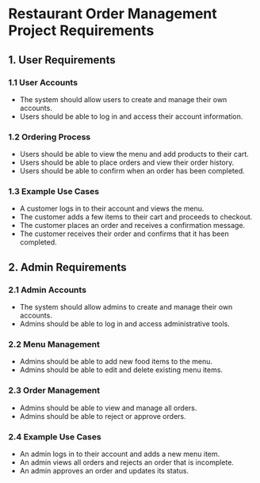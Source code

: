 # **Restaurant Order Management Project Requirements**

## 1. **User Requirements**

### 1.1 User Accounts

* The system should allow users to create and manage their own accounts.
* Users should be able to log in and access their account information.

### 1.2 Ordering Process

* Users should be able to view the menu and add products to their cart.
* Users should be able to place orders and view their order history.
* Users should be able to confirm when an order has been completed.

### 1.3 Example Use Cases

* A customer logs in to their account and views the menu.
* The customer adds a few items to their cart and proceeds to checkout.
* The customer places an order and receives a confirmation message.
* The customer receives their order and confirms that it has been completed.

## 2. **Admin Requirements**

### 2.1 Admin Accounts

* The system should allow admins to create and manage their own accounts.
* Admins should be able to log in and access administrative tools.

### 2.2 Menu Management

* Admins should be able to add new food items to the menu.
* Admins should be able to edit and delete existing menu items.

### 2.3 Order Management

* Admins should be able to view and manage all orders.
* Admins should be able to reject or approve orders.

### 2.4 Example Use Cases

* An admin logs in to their account and adds a new menu item.
* An admin views all orders and rejects an order that is incomplete.
* An admin approves an order and updates its status.